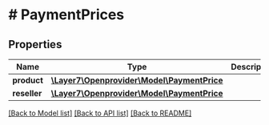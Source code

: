 # # PaymentPrices

## Properties

Name | Type | Description | Notes
------------ | ------------- | ------------- | -------------
**product** | [**\Layer7\Openprovider\Model\PaymentPrice**](PaymentPrice.md) |  | [optional]
**reseller** | [**\Layer7\Openprovider\Model\PaymentPrice**](PaymentPrice.md) |  | [optional]

[[Back to Model list]](../../README.md#models) [[Back to API list]](../../README.md#endpoints) [[Back to README]](../../README.md)

